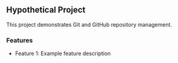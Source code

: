 ## Hypothetical Project
This project demonstrates Git and GitHub repository management.
### Features
- Feature 1: Example feature description
